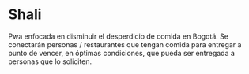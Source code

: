 # Shali

Pwa enfocada en disminuir el desperdicio de comida en Bogotá. Se conectarán personas / restaurantes que tengan comida para entregar a punto de vencer, en óptimas condiciones, que pueda ser entregada a personas que lo soliciten.
